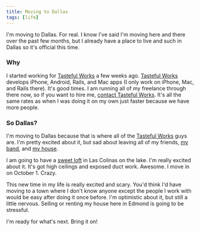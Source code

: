 ```yaml
---
title: Moving to Dallas
tags: [life]
---
```


I'm moving to Dallas. For real. I know I've said I'm moving here and there over the past few months, but I already have a place to live and such in Dallas so it's official this time.

### Why

I started working for [Tasteful Works][] a few weeks ago. [Tasteful Works][] develops iPhone, Android, Rails, and Mac apps (I only work on iPhone, Mac, and Rails there). It's good times. I am running all of my freelance through there now, so if you want to hire me, [contact Tasteful Works](mailto:hireus@tastefulworks.com). It's all the same rates as when I was doing it on my own just faster because we have more people.

### So Dallas?

I'm moving to Dallas because that is where all of the [Tasteful Works][] guys are. I'm pretty excited about it, but sad about leaving all of my friends, [my band](http://hollowtheband.com), and [my house](http://www.flickr.com/photos/samsoffes/sets/72157616644807946/).

I am going to have a [sweet loft](http://loftsatlascolinas.com/) in Las Colinas on the lake. I'm really excited about it. It's got high ceilings and exposed duct work. Awesome. I move in on October 1. Crazy.

This new time in my life is really excited and scary. You'd think I'd have moving to a town where I don't know anyone except the people I work with would be easy after doing it once before. I'm optimistic about it, but still a little nervous. Selling or renting my house here in Edmond is going to be stressful.

I'm ready for what's next. Bring it on!

[Tasteful Works]: http://tastefulworks.com
